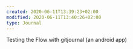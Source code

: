 ```yaml
---
created: 2020-06-11T13:39:23+02:00
modified: 2020-06-11T13:40:26+02:00
type: Journal
---
```


Testing the Flow with gitjournal (an android app)